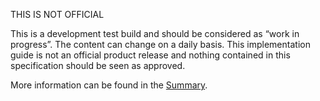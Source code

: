 
THIS IS NOT OFFICIAL

This is a development test build and should be considered as “work in progress”. The content can change on a daily basis. This implementation guide is not an official product release and nothing contained in this specification should be seen as approved.  

More information can be found in the [Summary](summary.html).